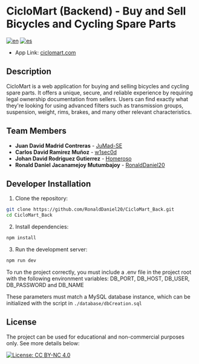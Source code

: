 # CicloMart (Backend) - Buy and Sell Bicycles and Cycling Spare Parts

[![en](https://img.shields.io/badge/Language-English-green)](README.md) [![es](https://img.shields.io/badge/Idioma-Español-green)](README.es.md)

- App Link: [ciclomart.com](https://ciclomart.com)

## Description

CicloMart is a web application for buying and selling bicycles and cycling spare parts. It offers a unique, secure, and reliable experience by requiring legal ownership documentation from sellers. Users can find exactly what they're looking for using advanced filters such as transmission groups, suspension, weight, rims, brakes, and many other relevant characteristics.

<!-- ### User Instructions -->

## Team Members

- **Juan David Madrid Contreras** - [JuMad-SE](https://github.com/JuMad-SE)
- **Carlos David Ramirez Muñoz** - [w1sec0d](https://github.com/w1sec0d)
- **Johan David Rodriguez Gutierrez** - [Homeroso](https://github.com/Homeroso)
- **Ronald Daniel Jacanamejoy Mutumbajoy** - [RonaldDaniel20](https://github.com/RonaldDaniel20)

## Developer Installation

1. Clone the repository:

```bash
git clone https://github.com/RonaldDaniel20/CicloMart_Back.git
cd CicloMart_Back
```

2. Install dependencies:

```bash
npm install
```

3. Run the development server:

```bash
npm run dev
```

To run the project correctly, you must include a .env file in the project root with the following environment variables: DB_PORT, DB_HOST, DB_USER, DB_PASSWORD and DB_NAME

These parameters must match a MySQL database instance, which can be initialized with the script in `./database/dbCreation.sql`

## License

The project can be used for educational and non-commercial purposes only. See more details below:

[![License: CC BY-NC 4.0](https://img.shields.io/badge/License-CC%20BY--NC%204.0-lightgrey.svg)](https://creativecommons.org/licenses/by-nc/4.0/)

